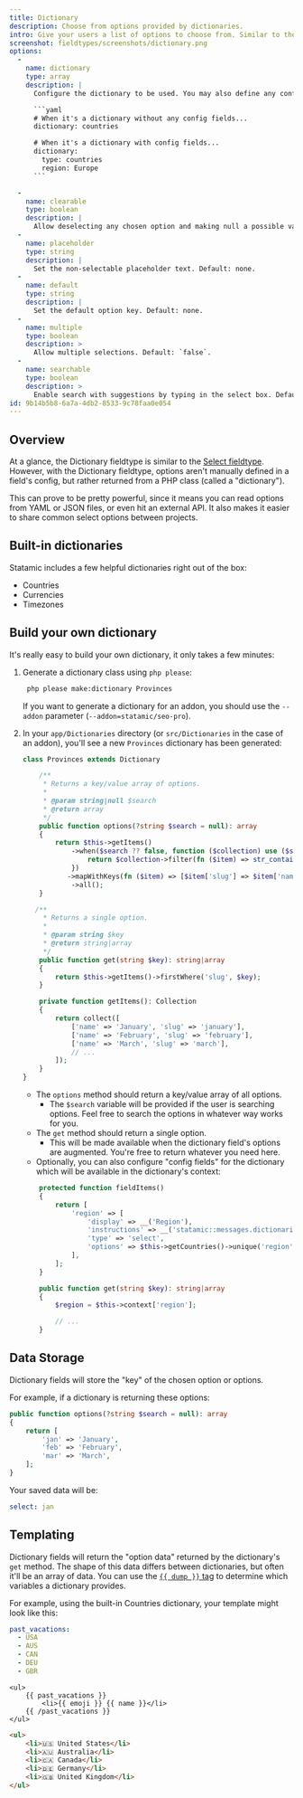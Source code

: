 ```yaml
---
title: Dictionary
description: Choose from options provided by dictionaries.
intro: Give your users a list of options to choose from. Similar to the Select field, but allows you to read options from YAML or JSON files, or even hit external APIs.
screenshot: fieldtypes/screenshots/dictionary.png
options:
  -
    name: dictionary
    type: array
    description: |
      Configure the dictionary to be used. You may also define any config values which should be passed along to the dictionary. The `dictionary` option accepts both string & array values:

      ```yaml
      # When it's a dictionary without any config fields...
      dictionary: countries

      # When it's a dictionary with config fields...
      dictionary:
        type: countries
        region: Europe
      ```

  -
    name: clearable
    type: boolean
    description: |
      Allow deselecting any chosen option and making null a possible value. Default: `false`.
  -
    name: placeholder
    type: string
    description: |
      Set the non-selectable placeholder text. Default: none.
  -
    name: default
    type: string
    description: |
      Set the default option key. Default: none.
  -
    name: multiple
    type: boolean
    description: >
      Allow multiple selections. Default: `false`.
  -
    name: searchable
    type: boolean
    description: >
      Enable search with suggestions by typing in the select box. Default: `true`.
id: 9b14b5b8-6a7a-4db2-8533-9c78faa0e054
---
```

## Overview
At a glance, the Dictionary fieldtype is similar to the [Select fieldtype](/fieldtypes/select). However, with the Dictionary fieldtype, options aren't manually defined in a field's config, but rather returned from a PHP class (called a "dictionary").

This can prove to be pretty powerful, since it means you can read options from YAML or JSON files, or even hit an external API. It also makes it easier to share common select options between projects.

## Built-in dictionaries
Statamic includes a few helpful dictionaries right out of the box:

* Countries
* Currencies
* Timezones

## Build your own dictionary
It's really easy to build your own dictionary, it only takes a few minutes:

1. Generate a dictionary class using `php please`:
   ```sh
    php please make:dictionary Provinces
    ```
    If you want to generate a dictionary for an addon, you should use the `--addon` parameter (`--addon=statamic/seo-pro`).

2. In your `app/Dictionaries` directory (or `src/Dictionaries` in the case of an addon), you'll see a new `Provinces` dictionary has been generated:

    ```php
    class Provinces extends Dictionary

        /**
         * Returns a key/value array of options.
         *
         * @param string|null $search
         * @return array
         */
        public function options(?string $search = null): array
        {
            return $this->getItems()
                ->when($search ?? false, function ($collection) use ($search) {
                    return $collection->filter(fn ($item) => str_contains($item['name'], $search));
                })
               ->mapWithKeys(fn ($item) => [$item['slug'] => $item['name']])
                ->all();
        }

       /**
         * Returns a single option.
         *
         * @param string $key
         * @return string|array
         */
        public function get(string $key): string|array
        {
            return $this->getItems()->firstWhere('slug', $key);
        }

        private function getItems(): Collection
        {
            return collect([
                ['name' => 'January', 'slug' => 'january'],
                ['name' => 'February', 'slug' => 'february'],
                ['name' => 'March', 'slug' => 'march'],
                // ...
            ]);
        }
    }
    ```

    * The `options` method should return a key/value array of all options.
      * The `$search` variable will be provided if the user is searching options. Feel free to search the options in whatever way works for you.
    * The `get` method should return a single option.
      * This will be made available when the dictionary field's options are augmented. You're free to return whatever you need here.
     * Optionally, you can also configure "config fields" for the dictionary which will be available in the dictionary's context:

    ```php
        protected function fieldItems()
        {
            return [
                'region' => [
                    'display' => __('Region'),
                    'instructions' => __('statamic::messages.dictionaries_countries_region_instructions'),
                    'type' => 'select',
                    'options' => $this->getCountries()->unique('region')->pluck('region', 'region')->filter()->all(),
                ],
            ];
        }

        public function get(string $key): string|array
        {
            $region = $this->context['region'];

            // ...
        }
    ```

## Data Storage
Dictionary fields will store the "key" of the chosen option or options.

For example, if a dictionary is returning these options:

```php
public function options(?string $search = null): array
{
    return [
        'jan' => 'January',
        'feb' => 'February',
        'mar' => 'March',
    ];
}
```

Your saved data will be:

``` yaml
select: jan
```

## Templating
Dictionary fields will return the "option data" returned by the dictionary's `get` method. The shape of this data differs between dictionaries, but often it'll be an array of data. You can use the [`{{ dump }}` tag](/tags/dump) to determine which variables a dictionary provides.

For example, using the built-in Countries dictionary, your template might look like this:

```yaml
past_vacations:
  - USA
  - AUS
  - CAN
  - DEU
  - GBR
```

```
<ul>
    {{ past_vacations }}
        <li>{{ emoji }} {{ name }}</li>
    {{ /past_vacations }}
</ul>
```

```html
<ul>
    <li>🇺🇸 United States</li>
    <li>🇦🇺 Australia</li>
    <li>🇨🇦 Canada</li>
    <li>🇩🇪 Germany</li>
    <li>🇬🇧 United Kingdom</li>
</ul>
```
